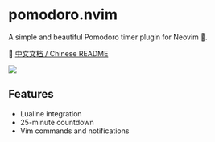 # pomodoro.nvim

A simple and beautiful Pomodoro timer plugin for Neovim 🍅.

📖 [中文文档 / Chinese README](./README.zh-CN.md)

![](https://i.imgur.com/F8kSOxx.png)


## Features
- Lualine integration
- 25-minute countdown
- Vim commands and notifications
